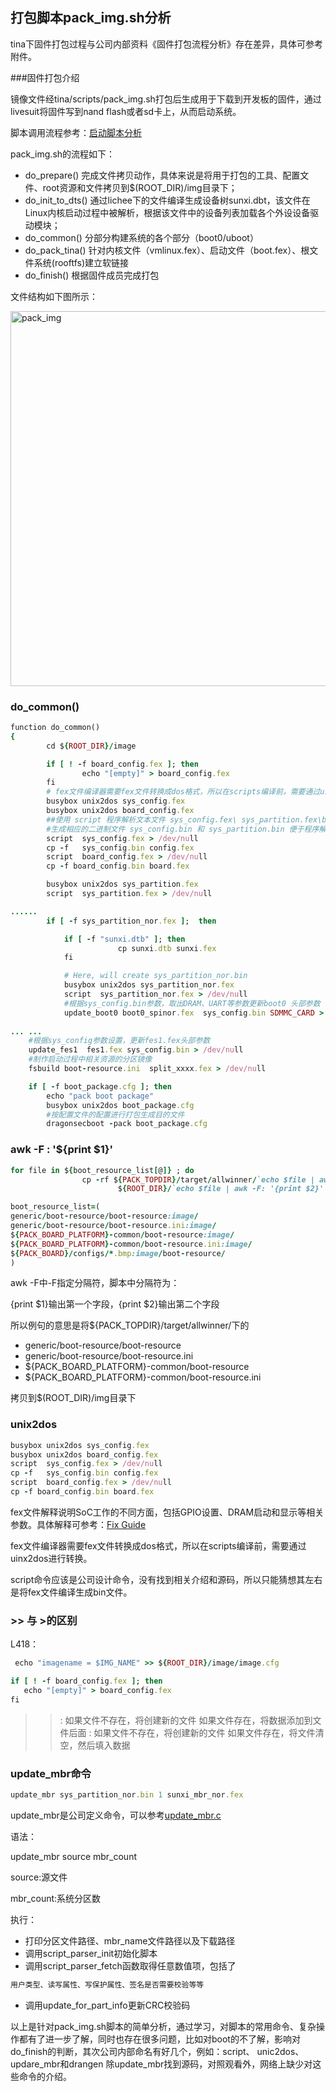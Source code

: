 ## 打包脚本pack_img.sh分析

tina下固件打包过程与公司内部资料《固件打包流程分析》存在差异，具体可参考附件。

###固件打包介绍

镜像文件经tina/scripts/pack_img.sh打包后生成用于下载到开发板的固件，通过livesuit将固件写到nand flash或者sd卡上，从而启动系统。

脚本调用流程参考：[启动脚本分析](https://github.com/ergasterzhou/documents/blob/master/ensetup.md)

pack_img.sh的流程如下：

* do_prepare() 完成文件拷贝动作，具体来说是将用于打包的工具、配置文件、root资源和文件拷贝到$(ROOT_DIR)/img目录下；
* do_init_to_dts() 通过lichee下的文件编译生成设备树sunxi.dbt，该文件在Linux内核启动过程中被解析，根据该文件中的设备列表加载各个外设设备驱动模块；
* do_common()  分部分构建系统的各个部分（boot0/uboot）
* do_pack_tina()  针对内核文件（vmlinux.fex）、启动文件（boot.fex）、根文件系统(rooftfs)建立软链接
* do_finish()  根据固件成员完成打包

文件结构如下图所示：

<img src="https://github.com/ergasterzhou/img/blob/master/pack_img.sh.png" alt="pack_img" title="001" width="1000" height="600" />

### do_common()

```ruby
function do_common()
{
        cd ${ROOT_DIR}/image

        if [ ! -f board_config.fex ]; then
                echo "[empty]" > board_config.fex
        fi
		# fex文件编译器需要fex文件转换成dos格式，所以在scripts编译前，需要通过uinx2dos进行转换。
        busybox unix2dos sys_config.fex
        busybox unix2dos board_config.fex
        ##使用 script 程序解析文本文件 sys_config.fex\ sys_partition.fex\board_config.fex
		#生成相应的二进制文件 sys_config.bin 和 sys_partition.bin 便于程序解析
        script  sys_config.fex > /dev/null
        cp -f   sys_config.bin config.fex
        script  board_config.fex > /dev/null
        cp -f board_config.bin board.fex

        busybox unix2dos sys_partition.fex
        script  sys_partition.fex > /dev/null

......
		if [ -f sys_partition_nor.fex ];  then

            if [ -f "sunxi.dtb" ]; then
                        cp sunxi.dtb sunxi.fex
            fi

            # Here, will create sys_partition_nor.bin
            busybox unix2dos sys_partition_nor.fex
            script  sys_partition_nor.fex > /dev/null
            #根据sys_config.bin参数，取出DRAM、UART等参数更新boot0 头部参数
            update_boot0 boot0_spinor.fex  sys_config.bin SDMMC_CARD > /dev/null
            
... ...
	#根据sys_config参数设置，更新fes1.fex头部参数
	update_fes1  fes1.fex sys_config.bin > /dev/null
    #制作启动过程中相关资源的分区镜像
    fsbuild boot-resource.ini  split_xxxx.fex > /dev/null

    if [ -f boot_package.cfg ]; then
        echo "pack boot package"
        busybox unix2dos boot_package.cfg
        #按配置文件的配置进行打包生成目的文件
        dragonsecboot -pack boot_package.cfg

```

### awk -F : '${print $1}'

```ruby
for file in ${boot_resource_list[@]} ; do
                cp -rf ${PACK_TOPDIR}/target/allwinner/`echo $file | awk -F: '{print $1}'` \
                        ${ROOT_DIR}/`echo $file | awk -F: '{print $2}'` 2>/dev/null

```

```ruby
boot_resource_list=(
generic/boot-resource/boot-resource:image/
generic/boot-resource/boot-resource.ini:image/
${PACK_BOARD_PLATFORM}-common/boot-resource:image/
${PACK_BOARD_PLATFORM}-common/boot-resource.ini:image/
${PACK_BOARD}/configs/*.bmp:image/boot-resource/
)

```
awk -F中-F指定分隔符，脚本中分隔符为：

{print $1}输出第一个字段，{print $2}输出第二个字段

所以例句的意思是将${PACK_TOPDIR}/target/allwinner/下的
* generic/boot-resource/boot-resource
* generic/boot-resource/boot-resource.ini
* ${PACK_BOARD_PLATFORM}-common/boot-resource
* ${PACK_BOARD_PLATFORM}-common/boot-resource.ini

拷贝到$(ROOT_DIR)/img目录下

### unix2dos
```ruby
busybox unix2dos sys_config.fex
busybox unix2dos board_config.fex
script  sys_config.fex > /dev/null
cp -f   sys_config.bin config.fex
script  board_config.fex > /dev/null
cp -f board_config.bin board.fex

```
fex文件解释说明SoC工作的不同方面，包括GPIO设置、DRAM启动和显示等相关参数。具体解释可参考：[Fix Guide](http://linux-sunxi.org/Fex_Guide)

fex文件编译器需要fex文件转换成dos格式，所以在scripts编译前，需要通过uinx2dos进行转换。

script命令应该是公司设计命令，没有找到相关介绍和源码，所以只能猜想其左右是将fex文件编译生成bin文件。

### >> 与 >的区别
L418：
```ruby
 echo "imagename = $IMG_NAME" >> ${ROOT_DIR}/image/image.cfg

```
```ruby
if [ ! -f board_config.fex ]; then
   echo "[empty]" > board_config.fex
fi

```

>> : 如果文件不存在，将创建新的文件
     如果文件存在，将数据添加到文件后面
>  : 如果文件不存在，将创建新的文件
     如果文件存在，将文件清空，然后填入数据
     

### update_mbr命令

```ruby
update_mbr sys_partition_nor.bin 1 sunxi_mbr_nor.fex
```
update_mbr是公司定义命令，可以参考[update_mbr.c](https://github.com/friendlyarm/a64_lichee/blob/master/brandy/pack_tools/create_mbr/update_mbr.c)

语法：

update_mbr source mbr_count

source:源文件

mbr_count:系统分区数

执行：
* 打印分区文件路径、mbr_name文件路径以及下载路径
* 调用script_parser_init初始化脚本
* 调用script_parser_fetch函数取得任意数值项，包括了
```ruby
用户类型、读写属性、写保护属性、签名是否需要校验等等
```
* 调用update_for_part_info更新CRC校验码

以上是针对pack_img.sh脚本的简单分析，通过学习，对脚本的常用命令、复杂操作都有了进一步了解，同时也存在很多问题，比如对boot的不了解，影响对do_finish的判断，其次公司内部命名有好几个，例如：script、 unic2dos、updare_mbr和drangen 除update_mbr找到源码，对照观看外，网络上缺少对这些命令的介绍。





     
